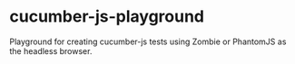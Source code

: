 cucumber-js-playground
======================

Playground for creating cucumber-js tests using Zombie or PhantomJS as the headless browser.
